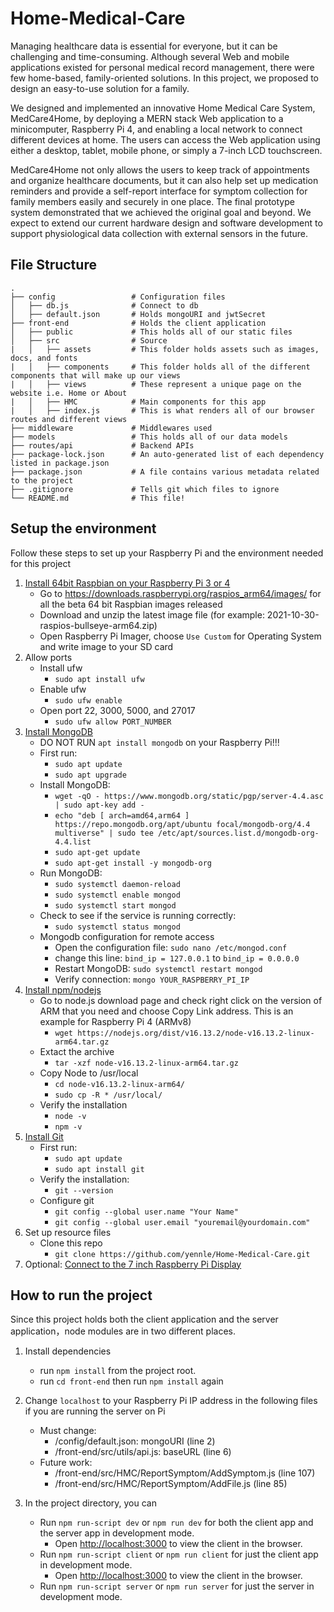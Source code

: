 # Home-Medical-Care

Managing healthcare data is essential for everyone, but it can be challenging and time-consuming. Although several Web and mobile applications existed for personal medical record management, there were few home-based, family-oriented solutions. In this project, we proposed to design an easy-to-use solution for a family. 

We designed and implemented an innovative Home Medical Care System, MedCare4Home, by deploying a MERN stack Web application to a minicomputer, Raspberry Pi 4, and enabling a local network to connect different devices at home. The users can access the Web application using either a desktop, tablet, mobile phone, or simply a 7-inch LCD touchscreen. 

MedCare4Home not only allows the users to keep track of appointments and organize healthcare documents, but it can also help set up medication reminders and provide a self-report interface for symptom collection for family members easily and securely in one place. The final prototype system demonstrated that we achieved the original goal and beyond. We expect to extend our current hardware design and software development to support physiological data collection with external sensors in the future.


## File Structure
    .
    ├── config                 # Configuration files
    │   ├── db.js              # Connect to db
    │   ├── default.json       # Holds mongoURI and jwtSecret 
    ├── front-end              # Holds the client application
    │   ├── public             # This holds all of our static files
    │   ├── src                # Source
    |   │   ├── assets         # This folder holds assets such as images, docs, and fonts
    |   │   ├── components     # This folder holds all of the different components that will make up our views
    |   │   ├── views          # These represent a unique page on the website i.e. Home or About
    |   │   ├── HMC            # Main components for this app 
    |   │   ├── index.js       # This is what renders all of our browser routes and different views
    ├── middleware             # Middlewares used
    ├── models                 # This holds all of our data models
    ├── routes/api             # Backend APIs
    ├── package-lock.json      # An auto-generated list of each dependency listed in package.json
    ├── package.json           # A file contains various metadata related to the project 
    ├── .gitignore             # Tells git which files to ignore
    └── README.md              # This file!
 
## Setup the environment 

Follow these steps to set up your Raspberry Pi and the environment needed for this project
1. [Install 64bit Raspbian on your Raspberry Pi 3 or 4](https://jamesachambers.com/where-to-get-the-64-bit-raspberry-pi-os-image-for-pi-4-400/)
    - Go to https://downloads.raspberrypi.org/raspios_arm64/images/ for all the beta 64 bit Raspbian images released
    - Download and unzip the latest image file (for example: 2021-10-30-raspios-bullseye-arm64.zip)
    - Open Raspberry Pi Imager, choose `Use Custom` for Operating System and write image to your SD card
9. Allow ports
    - Install ufw
        - `sudo apt install ufw`
    - Enable ufw
        - `sudo ufw enable`
    - Open port 22, 3000, 5000, and 27017
        - `sudo ufw allow PORT_NUMBER`
2. [Install MongoDB](https://www.mongodb.com/developer/how-to/mongodb-on-raspberry-pi/)
    - DO NOT RUN `apt install mongodb` on your Raspberry Pi!!!
    - First run:
        - `sudo apt update`
        - `sudo apt upgrade`
    - Install MongoDB:
        - `wget -qO - https://www.mongodb.org/static/pgp/server-4.4.asc | sudo apt-key add -`
        - `echo "deb [ arch=amd64,arm64 ] https://repo.mongodb.org/apt/ubuntu focal/mongodb-org/4.4 multiverse" | sudo tee /etc/apt/sources.list.d/mongodb-org-4.4.list`
        - `sudo apt-get update`
        - `sudo apt-get install -y mongodb-org`
    - Run MongoDB:
        - `sudo systemctl daemon-reload`
        - `sudo systemctl enable mongod`
        - `sudo systemctl start mongod`
    - Check to see if the service is running correctly:
        - `sudo systemctl status mongod`
    - Mongodb configuration for remote access
        -  Open the configuration file: `sudo nano /etc/mongod.conf `
        -  change this line:  `bind_ip = 127.0.0.1` to `bind_ip = 0.0.0.0`
        -  Restart MongoDB: `sudo systemctl restart mongod`
        -  Verify connection: `mongo YOUR_RASPBERRY_PI_IP`  
5. [Install npm/nodejs](https://www.instructables.com/Install-Nodejs-and-Npm-on-Raspberry-Pi/)
    - Go to node.js download page and check right click on the version of ARM that you need and choose Copy Link address. This is an example for Raspberry Pi 4 (ARMv8)
        - `wget https://nodejs.org/dist/v16.13.2/node-v16.13.2-linux-arm64.tar.gz`
    - Extact the archive
        -  `tar -xzf node-v16.13.2-linux-arm64.tar.gz`
    - Copy Node to /usr/local
        - `cd node-v16.13.2-linux-arm64/`
        - `sudo cp -R * /usr/local/`  
    - Verify the installation
        - `node -v`
        - `npm -v`
7. [Install Git](https://linuxize.com/post/how-to-install-git-on-raspberry-pi/)
    - First run:
        - `sudo apt update`
        - `sudo apt install git`
    - Verify the installation:
        -  `git --version`
    - Configure git
        - `git config --global user.name "Your Name"`
        - `git config --global user.email "youremail@yourdomain.com"`
8. Set up resource files
    - Clone this repo
        - `git clone https://github.com/yennle/Home-Medical-Care.git`
10. Optional: [Connect to the 7 inch Raspberry Pi Display](https://community.element14.com/products/raspberry-pi/w/documents/888/raspberry-pi-7-touchscreen-display#installI)

## How to run the project

Since this project holds both the client application and the server application，node modules are in two different places. 
1. Install dependencies
   - run `npm install` from the project root.
   - run `cd front-end` then run `npm install` again

2. Change `localhost` to your Raspberry Pi IP address in the following files if you are running the server on Pi
   - Must change:
        - /config/default.json: mongoURI (line 2)
        - /front-end/src/utils/api.js: baseURL (line 6)
   - Future work:
        - /front-end/src/HMC/ReportSymptom/AddSymptom.js (line 107)
        - /front-end/src/HMC/ReportSymptom/AddFile.js (line 85)
4. In the project directory, you can
   - Run `npm run-script dev` or `npm run dev` for both the client app and the server app in development mode.<br>
        - Open [http://localhost:3000](http://localhost:5000) to view the client in the browser.
   - Run `npm run-script client` or `npm run client` for just the client app in development mode.<br>
        - Open [http://localhost:3000](http://localhost:5000) to view the client in the browser.
   - Run `npm run-script server` or `npm run server` for just the server in development mode.<br>
